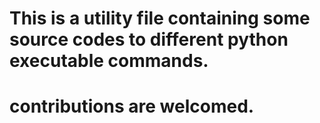 # This is a utility file containing some source codes to different python executable commands.

# contributions are welcomed.
